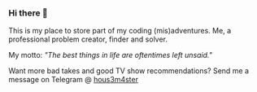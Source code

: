 ### Hi there 👋

This is my place to store part of my coding (mis)adventures. Me, a professional problem creator, finder and solver.

My motto: *"The best things in life are oftentimes left unsaid."*


Want more bad takes and good TV show recommendations? Send me a message on Telegram @ [hous3m4ster](https://t.me/hous3m4ster/)
